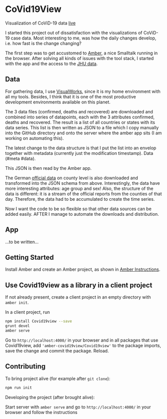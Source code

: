 # CoVid19View

Visualization of CoViD-19 data [live](https://covidcrt.uber.space/)

I started this project out of dissatisfaction with the visualizations of CoViD-19 case data.
Most interesting to me, was how the daily changes develop, i.e. how fast is the change changing?

The first step was to get accustomed to [Amber](https://lolg.it/amber/amber), a nice Smalltalk running in the browser.
After solving all kinds of issues with the tool stack, I started with the app and the access to the [JHU data](https://github.com/CSSEGISandData/COVID-19/tree/master/csse_covid_19_data).

## Data

For gathering data, I use [VisualWorks](http://www.cincomsmalltalk.com/main/products/visualworks/), since it is my home environment with all my tools. Besides, I think that it is one of the most productive development environments available on this planet.

The 3 data files (confirmed, deaths and recovered) are downloaded and combined into series of datapoints, each with the 3 attributes confirmed, deaths and recovered. The result is a list of all countries or states with its data series. This list is then written as JSON to a file which I copy manually into the GitHub directory and onto the server where the amber app sits (I am working on automating this). 

The latest change to the data structure is that I put the list into an envelop together with metadata (currently just the modification timestamp). Data (#meta #data).

This JSON is then read by the Amber app.

The German [official data](https://npgeo-corona-npgeo-de.hub.arcgis.com/datasets/dd4580c810204019a7b8eb3e0b329dd6_0/data) on county level is also downloaded and transformed into the JSON schema from above. Interestingly, the data have more interesting attributes: age group and sex! Also, the structure of the data is different: it is a stream of the official reports from the counties of that day. Therefore, the data had to be accumulated to create the time series.

Now I want the code to be so flexible so that other data sources can be added easily. AFTER I manage to automate the downloads and distribution.

## App

...to be written...

## Getting Started

Install Amber and create an Amber project,
as shown in [Amber Instructions](https://lolg.it/amber/amber#prerequisities).

## Use Covid19view as a library in a client project

If not already present, create a client project
in an empty directory with `amber init`.

In a client project, run

```sh
npm install Covid19view --save
grunt devel
amber serve
```

Go to `http://localhost:4000/` in your browser and
in all packages that use Covid19view,
add `'amber-covid19view/Covid19view'` to the package imports,
save the change and commit the package. Reload.

## Contributing

To bring project alive (for example after `git clone`):

```sh
npm run init
```

Developing the project (after brought alive):
 
Start server with `amber serve` and go to `http://localhost:4000/` in your browser and follow the instructions
